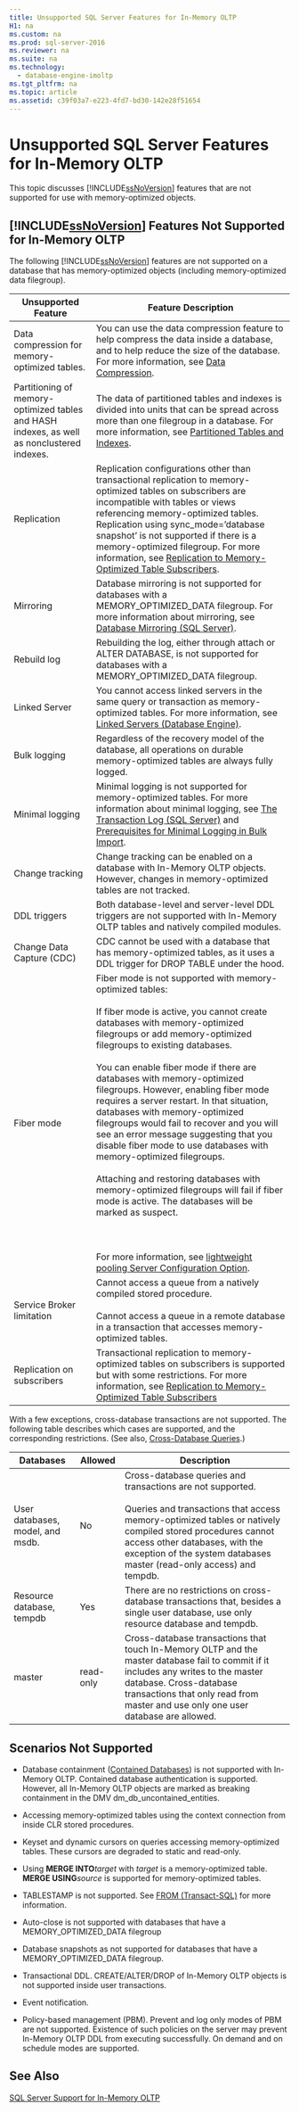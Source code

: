 ```yaml
---
title: Unsupported SQL Server Features for In-Memory OLTP
H1: na
ms.custom: na
ms.prod: sql-server-2016
ms.reviewer: na
ms.suite: na
ms.technology: 
  - database-engine-imoltp
ms.tgt_pltfrm: na
ms.topic: article
ms.assetid: c39f03a7-e223-4fd7-bd30-142e28f51654
---
```

# Unsupported SQL Server Features for In-Memory OLTP
  This topic discusses [!INCLUDE[ssNoVersion](../../Token/Other/ssNoVersion_md.md)] features that are not supported for use with memory\-optimized objects.  
  
## [!INCLUDE[ssNoVersion](../../Token/Other/ssNoVersion_md.md)] Features Not Supported for In\-Memory OLTP  
 The following [!INCLUDE[ssNoVersion](../../Token/Other/ssNoVersion_md.md)] features are not supported on a database that has memory\-optimized objects \(including memory\-optimized data filegroup\).  
  
|Unsupported Feature|Feature Description|  
|-------------------------|-------------------------|  
|Data compression for memory\-optimized tables.|You can use the data compression feature to help compress the data inside a database, and to help reduce the size of the database. For more information, see [Data Compression](../../Topics/TopicNameNotContainA/Data-Compression.md).|  
|Partitioning of memory\-optimized tables and HASH indexes, as well as nonclustered indexes.|The data of partitioned tables and indexes is divided into units that can be spread across more than one filegroup in a database. For more information, see [Partitioned Tables and Indexes](../../Topics/TopicNameNotContainA/Partitioned-Tables-and-Indexes.md).|  
|Replication|Replication configurations other than transactional replication to memory\-optimized tables on subscribers are incompatible with tables or views referencing memory\-optimized tables. Replication using sync\_mode\=’database snapshot’ is not supported if there is a memory\-optimized filegroup. For more information, see [Replication to Memory-Optimized Table Subscribers](../../Topics/TopicNameNotContainA/Replication-to-Memory-Optimized-Table-Subscribers.md).|  
|Mirroring|Database mirroring is not supported for databases with  a MEMORY\_OPTIMIZED\_DATA filegroup. For more information about mirroring, see [Database Mirroring &#40;SQL Server&#41;](../../Topics/TopicNameNotContainA/Database-Mirroring--SQL-Server-.md).|  
|Rebuild log|Rebuilding the log, either through attach or ALTER DATABASE, is not supported for databases with  a MEMORY\_OPTIMIZED\_DATA filegroup.|  
|Linked Server|You cannot access linked servers in the same query or transaction as memory\-optimized tables. For more information, see [Linked Servers &#40;Database Engine&#41;](../../Topics/TopicNameNotContainA/Linked-Servers--Database-Engine-.md).|  
|Bulk logging|Regardless of the recovery model of the database, all operations on durable memory\-optimized tables are always fully logged.|  
|Minimal logging|Minimal logging is not supported for memory\-optimized tables. For more information about minimal logging, see [The Transaction Log &#40;SQL Server&#41;](../../Topics/TopicNameNotContainA/The-Transaction-Log--SQL-Server-.md) and [Prerequisites for Minimal Logging in Bulk Import](../../Topics/TopicNameNotContainA/Prerequisites-for-Minimal-Logging-in-Bulk-Import.md).|  
|Change tracking|Change tracking can be enabled on a database with In\-Memory OLTP objects. However, changes in memory\-optimized tables are not tracked.|  
|DDL triggers|Both database\-level and server\-level DDL triggers are not supported with In\-Memory OLTP tables and natively compiled modules.|  
|Change Data Capture \(CDC\)|CDC cannot be used with a database that has memory\-optimized tables, as it uses a DDL trigger for DROP TABLE under the hood.|  
|Fiber mode|Fiber mode is not supported with memory\-optimized tables:<br /><br /> If fiber mode is active, you cannot create databases with memory\-optimized filegroups or add memory\-optimized filegroups to existing databases.<br /><br /> You can enable fiber mode if there are databases with memory\-optimized filegroups. However, enabling fiber mode requires a server restart. In that situation, databases with memory\-optimized filegroups would fail to recover and you will see an error message suggesting that you disable fiber mode to use databases with memory\-optimized filegroups.<br /><br /> Attaching and restoring databases with memory\-optimized filegroups will fail if fiber mode is active. The databases will be marked as suspect.<br /><br /> <br /><br /> For more information, see [lightweight pooling Server Configuration Option](../../Topics/TopicNameNotContainA/lightweight-pooling-Server-Configuration-Option.md).|  
|Service Broker limitation|Cannot access a queue from a natively compiled stored procedure.<br /><br /> Cannot access a queue in a remote database in a transaction that accesses memory\-optimized tables.|  
|Replication on subscribers|Transactional replication to memory\-optimized tables on subscribers is supported but with some restrictions. For more information, see [Replication to Memory-Optimized Table Subscribers](../../Topics/TopicNameNotContainA/Replication-to-Memory-Optimized-Table-Subscribers.md)|  
  
 With a few exceptions, cross\-database transactions are not supported. The following table describes which cases are supported, and the corresponding restrictions. \(See also, [Cross-Database Queries](../../Topics/TopicNameNotContainA/Cross-Database-Queries.md).\)  
  
|Databases|Allowed|Description|  
|---------------|-------------|-----------------|  
|User databases, model, and msdb.|No|Cross\-database queries and transactions are not supported.<br /><br /> Queries and transactions that access memory\-optimized tables or natively compiled stored procedures cannot access other databases, with the exception of the system databases master \(read\-only access\) and tempdb.|  
|Resource database, tempdb|Yes|There are no restrictions on cross\-database transactions that, besides a single user database, use only resource database and tempdb.|  
|master|read\-only|Cross\-database transactions that touch In\-Memory OLTP and the master database fail to commit if it includes any writes to the master database. Cross\-database transactions that only read from master and use only one user database are allowed.|  
  
## Scenarios Not Supported  
  
-   Database containment \([Contained Databases](../../Topics/TopicNameNotContainA/Contained-Databases.md)\) is not supported with In\-Memory OLTP. Contained database authentication is supported. However, all In\-Memory OLTP objects are marked as breaking containment in the DMV dm\_db\_uncontained\_entities.  
  
-   Accessing memory\-optimized tables using the context connection from inside CLR stored procedures.  
  
-   Keyset and dynamic cursors on queries accessing memory\-optimized tables. These cursors are degraded to static and read\-only.  
  
-   Using **MERGE INTO***target* with *target* is a memory\-optimized table. **MERGE USING***source* is supported for memory\-optimized tables.  
  
-   TABLESTAMP is not supported. See [FROM &#40;Transact-SQL&#41;](../Topic/FROM%20\(Transact-SQL\).md) for more information.  
  
-   Auto\-close is not supported with databases that have a MEMORY\_OPTIMIZED\_DATA filegroup  
  
-   Database snapshots as not supported for databases that have a MEMORY\_OPTIMIZED\_DATA filegroup.  
  
-   Transactional DDL. CREATE\/ALTER\/DROP of In\-Memory OLTP objects is not supported inside user transactions.  
  
-   Event notification.  
  
-   Policy\-based management \(PBM\). Prevent and log only modes of PBM are not supported. Existence of such policies on the server may prevent In\-Memory OLTP DDL from executing successfully. On demand and on schedule modes are supported.  
  
## See Also  
 [SQL Server Support for In-Memory OLTP](../../Topics/TopicNameNotContainA/SQL-Server-Support-for-In-Memory-OLTP.md)  
  
  